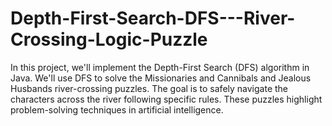 # Depth-First-Search-DFS---River-Crossing-Logic-Puzzle
In this project, we'll implement the Depth-First Search (DFS) algorithm in Java. We'll use DFS to solve the Missionaries and Cannibals and Jealous Husbands river-crossing puzzles. The goal is to safely navigate the characters across the river following specific rules. These puzzles highlight problem-solving techniques in artificial intelligence.
